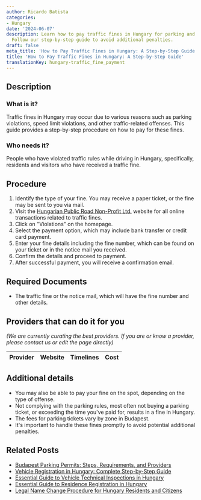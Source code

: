 ```yaml
---
author: Ricardo Batista
categories:
- Hungary
date: '2024-06-07'
description: Learn how to pay traffic fines in Hungary for parking and speed violations.
  Follow our step-by-step guide to avoid additional penalties.
draft: false
meta_title: 'How to Pay Traffic Fines in Hungary: A Step-by-Step Guide'
title: 'How to Pay Traffic Fines in Hungary: A Step-by-Step Guide'
translationKey: hungary-traffic_fine_payment
---
```


## Description
### What is it?
Traffic fines in Hungary may occur due to various reasons such as parking violations, speed limit violations, and other traffic-related offenses. This guide provides a step-by-step procedure on how to pay for these fines.

### Who needs it?
People who have violated traffic rules while driving in Hungary, specifically, residents and visitors who have received a traffic fine.

## Procedure
1. Identify the type of your fine. You may receive a paper ticket, or the fine may be sent to you via mail.
2. Visit the [Hungarian Public Road Non-Profit Ltd.](https://en.nemzetiutdij.hu/) website for all online transactions related to traffic fines.
3. Click on "Violations" on the homepage.
4. Select the payment option, which may include bank transfer or credit card payment.
5. Enter your fine details including the fine number, which can be found on your ticket or in the notice mail you received.
6. Confirm the details and proceed to payment. 
7. After successful payment, you will receive a confirmation email.

## Required Documents
- The traffic fine or the notice mail, which will have the fine number and other details.

## Providers that can do it for you

_(We are currently curating the best providers. If you are or know a provider, please contact us or edit the page directly)_

| Provider        |     Website     |     Timelines    |       Cost      |
| :-------------: | :-------------: |  :-------------: | :-------------: |

## Additional details
- You may also be able to pay your fine on the spot, depending on the type of offense. 
- Not complying with the parking rules, most often not buying a parking ticket, or exceeding the time you've paid for, results in a fine in Hungary. 
- The fees for parking tickets vary by zone in Budapest.
- It's important to handle these fines promptly to avoid potential additional penalties.


## Related Posts

- [Budapest Parking Permits: Steps, Requirements, and Providers](https://tramitit.com/guides/hungary/parking_permit_application/)
- [Vehicle Registration in Hungary: Complete Step-by-Step Guide](https://tramitit.com/guides/hungary/vehicle_registration/)
- [Essential Guide to Vehicle Technical Inspections in Hungary](https://tramitit.com/guides/hungary/vehicle_technical_inspection_appointment_booking/)
- [Essential Guide to Residence Registration in Hungary](https://tramitit.com/guides/hungary/residence_registration/)
- [Legal Name Change Procedure for Hungary Residents and Citizens](https://tramitit.com/guides/hungary/name_change_registration/)